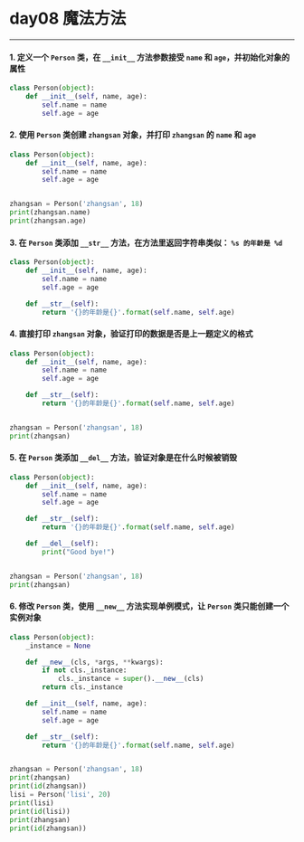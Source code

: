 # day08 魔法方法

---

#### 1. 定义一个 `Person` 类，在 `__init__` 方法参数接受 `name` 和 `age`，并初始化对象的属性

```python
class Person(object):
    def __init__(self, name, age):
        self.name = name
        self.age = age
```

#### 2. 使用 `Person` 类创建 `zhangsan` 对象，并打印 `zhangsan` 的 `name` 和 `age`

```python
class Person(object):
    def __init__(self, name, age):
        self.name = name
        self.age = age


zhangsan = Person('zhangsan', 18)
print(zhangsan.name)
print(zhangsan.age)
```

#### 3. 在 `Person` 类添加 `__str__` 方法，在方法里返回字符串类似： `%s 的年龄是 %d`

```python
class Person(object):
    def __init__(self, name, age):
        self.name = name
        self.age = age

    def __str__(self):
        return '{}的年龄是{}'.format(self.name, self.age)
```

#### 4. 直接打印 `zhangsan` 对象，验证打印的数据是否是上一题定义的格式

```python
class Person(object):
    def __init__(self, name, age):
        self.name = name
        self.age = age

    def __str__(self):
        return '{}的年龄是{}'.format(self.name, self.age)


zhangsan = Person('zhangsan', 18)
print(zhangsan)
```

#### 5. 在 `Person` 类添加 `__del__` 方法，验证对象是在什么时候被销毁

```python
class Person(object):
    def __init__(self, name, age):
        self.name = name
        self.age = age

    def __str__(self):
        return '{}的年龄是{}'.format(self.name, self.age)

    def __del__(self):
        print("Good bye!")


zhangsan = Person('zhangsan', 18)
print(zhangsan)
```


#### 6. 修改 `Person` 类，使用 `__new__` 方法实现单例模式，让 `Person` 类只能创建一个实例对象

```python
class Person(object):
    _instance = None

    def __new__(cls, *args, **kwargs):
        if not cls._instance:
            cls._instance = super().__new__(cls)
        return cls._instance

    def __init__(self, name, age):
        self.name = name
        self.age = age

    def __str__(self):
        return '{}的年龄是{}'.format(self.name, self.age)


zhangsan = Person('zhangsan', 18)
print(zhangsan)
print(id(zhangsan))
lisi = Person('lisi', 20)
print(lisi)
print(id(lisi))
print(zhangsan)
print(id(zhangsan))
```

